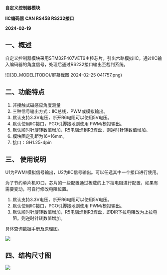  

**自定义控制器模块**

**IIC编码器** **CAN RS458 RS232接口**

**2024-02-19**

 

 

## **一、概述**

自定义控制器模块采用STM32F407VET6主控芯片，引出六路模拟IIC，通过IIC输入编码器的角度信号，处理后通过RS232接口输出至裁判系统。

 ![](3D_MODEL(TODO)/屏幕截图 2024-02-25 041757.png)

## **二、功能特点**

1. 非接触式磁感应角度测量
2. 三种信号输出方式：IIC总线，PWM或模拟输出。
3. 默认支持3.3V电压，断开R6电阻可以使用5V电压。
4. 默认使用IIC接口，PGO引脚接地则使用 PWM/模拟输出。
5. 默认顺时针旋转数值增加，R5电阻焊到R3焊盘，则逆时针转数值增加。
6. 模块固定孔距为16*16mm。
7. 接口：GH1.25-4pin

 

## **三、 使用说明**

U1为PWM/模拟信号输出，U2为IIC信号输出。可以任选其中一个接口进行使用。

为了节约单片机IO口，芯片的一些配置通过板载的上下拉电阻进行配置，如果有需要变动，可自行修改电阻位置。

1. 默认支持3.3V电压，断开R6电阻可以使用5V电压。
2. 默认使用IIC接口，PGO引脚接地则使用 PWM/模拟输出。
3. 默认顺时针旋转数值增加，R5电阻焊到R3焊盘，即DIR下拉电阻改为上拉电阻。则逆时针转数值增加。

具体查询数据手册及原理图。

![](T:\RoboMaster\Customer_controller\AS5600_Board\HARDWARE\SCH_AS5600磁感应角度测量传感器模块_2024-02-19.png)

## **四、结构尺寸图**

![](T:\RoboMaster\Customer_controller\AS5600_Board\3D_MODEL\AS5600磁感应角度测量传感器模块_2024-02-19.png)